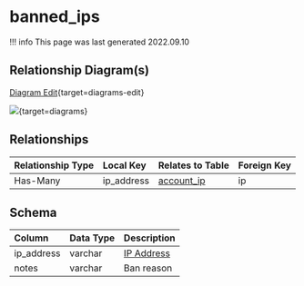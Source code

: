 # banned_ips

!!! info
	This page was last generated 2022.09.10

## Relationship Diagram(s)

[Diagram Edit](https://mermaid.live/edit#eyJjb2RlIjoiZXJEaWFncmFtXG4gICAgYmFubmVkX2lwcyB7XG4gICAgICAgIHZhcmNoYXIgaXBfYWRkcmVzc1xuICAgIH1cbiAgICBhY2NvdW50X2lwIHtcbiAgICAgICAgdmFyY2hhciBpcFxuICAgICAgICBpbnQgYWNjaWRcbiAgICB9XG4gICAgYmFubmVkX2lwcyB8fC0tb3sgYWNjb3VudF9pcCA6IEhhcy1NYW55XG5cbiIsIm1lcm1haWQiOnsidGhlbWUiOiJkZWZhdWx0In0sInVwZGF0ZUVkaXRvciI6dHJ1ZSwiYXV0b1N5bmMiOnRydWUsInVwZGF0ZURpYWdyYW0iOnRydWV9){target=diagrams-edit}

[![](https://mermaid.ink/img/eyJjb2RlIjoiZXJEaWFncmFtXG4gICAgYmFubmVkX2lwcyB7XG4gICAgICAgIHZhcmNoYXIgaXBfYWRkcmVzc1xuICAgIH1cbiAgICBhY2NvdW50X2lwIHtcbiAgICAgICAgdmFyY2hhciBpcFxuICAgICAgICBpbnQgYWNjaWRcbiAgICB9XG4gICAgYmFubmVkX2lwcyB8fC0tb3sgYWNjb3VudF9pcCA6IEhhcy1NYW55XG5cbiIsIm1lcm1haWQiOnsidGhlbWUiOiJkZWZhdWx0In0sInVwZGF0ZUVkaXRvciI6dHJ1ZSwiYXV0b1N5bmMiOnRydWUsInVwZGF0ZURpYWdyYW0iOnRydWV9)](https://mermaid.ink/img/eyJjb2RlIjoiZXJEaWFncmFtXG4gICAgYmFubmVkX2lwcyB7XG4gICAgICAgIHZhcmNoYXIgaXBfYWRkcmVzc1xuICAgIH1cbiAgICBhY2NvdW50X2lwIHtcbiAgICAgICAgdmFyY2hhciBpcFxuICAgICAgICBpbnQgYWNjaWRcbiAgICB9XG4gICAgYmFubmVkX2lwcyB8fC0tb3sgYWNjb3VudF9pcCA6IEhhcy1NYW55XG5cbiIsIm1lcm1haWQiOnsidGhlbWUiOiJkZWZhdWx0In0sInVwZGF0ZUVkaXRvciI6dHJ1ZSwiYXV0b1N5bmMiOnRydWUsInVwZGF0ZURpYWdyYW0iOnRydWV9){target=diagrams}


## Relationships

| Relationship Type | Local Key | Relates to Table | Foreign Key |
| :--- | :--- | :--- | :--- |
| Has-Many | ip_address | [account_ip](../../schema/account/account_ip.md) | ip |


## Schema

| Column | Data Type | Description |
| :--- | :--- | :--- |
| ip_address | varchar | [IP Address](../../schema/account/account_ip.md) |
| notes | varchar | Ban reason |

